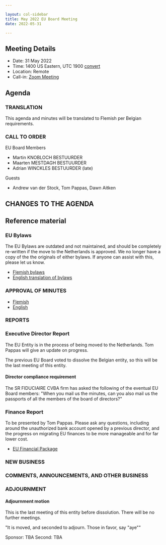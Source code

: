 ```yaml
---

layout: col-sidebar
title: May 2022 EU Board Meeting
date: 2022-05-31

---
```


## Meeting Details

- Date: 31 May 2022
- Time: 1400 US Eastern, UTC 1900 [convert](https://www.timeanddate.com/worldclock/meetingdetails.html?year=2022&month=05&day=31&hour=19&min=0&sec=0&p1=16&p2=919&p3=78&p4=136&p5=137&p6=176&p7=179)
- Location: Remote
- Call-in: [Zoom Meeting](https://meet.google.com/vam-guow-tjk)

## Agenda

### TRANSLATION

This agenda and minutes will be translated to Flemish per Belgian requirements.

### CALL TO ORDER

EU Board Members
- Martin KNOBLOCH BESTUURDER
- Maarten MESTDAGH BESTUURDER
- Adrian WINCKLES BESTUURDER (late)

Guests
- Andrew van der Stock, Tom Pappas, Dawn Aitken

## CHANGES TO THE AGENDA

## Reference material

### EU Bylaws

The EU Bylaws are outdated and not maintained, and should be completely re-written if the move to the Netherlands is approved. We no longer have a copy of the the originals of either bylaws. If anyone can assist with this, please let us know. 

- [Flemish bylaws](/www-board-eu/attachments/Gepubliceerde_Statuten_OWASP_Europe_VZW.pdf)
- [English translation of bylaws](/www-board-eu/attachments/126741_OWASP_vzw_modelstatuten_v0.9_EN_REV.pdf)

### APPROVAL OF MINUTES

- [Flemish](https://docs.google.com/document/d/1FOMs8EgFNw02LukxqAl4T_KUIF3_XhjjVL7jMNDVpkY/edit)
- [English](https://docs.google.com/document/d/1vcbGJC61RQUci2LqECObg605mGGrVx7kaOBb3Q2m1NM/edit)


### REPORTS

### Executive Director Report

The EU Entity is in the process of being moved to the Netherlands. Tom Pappas will give an update on progress. 

The previous EU Board voted to dissolve the Belgian entity, so this will be the last meeting of this entity. 

#### Director compliance requirement

The SR FIDUCIAIRE CVBA firm has asked the following of the eventual EU Board members: "When you mail us the minutes, can you also mail us the passports of all the members of the board of directors?"

### Finance Report

To be presented by Tom Pappas. Please ask any questions, including around the unauthorized bank account opened by a previous director, and the progress on migrating EU finances to be more manageable and for far lower cost. 

- [EU Financial Package](TBA)

### NEW BUSINESS


### COMMENTS, ANNOUNCEMENTS, AND OTHER BUSINESS

### ADJOURNMENT

#### Adjournment motion

This is the last meeting of this entity before dissolution. There will be no further meetings.

"It is moved, and seconded to adjourn. Those in favor, say "aye""

Sponsor: TBA
Second: TBA

